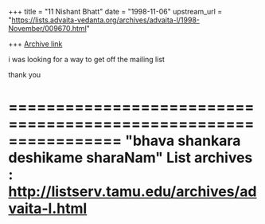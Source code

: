 +++
title = "11 Nishant Bhatt"
date = "1998-11-06"
upstream_url = "https://lists.advaita-vedanta.org/archives/advaita-l/1998-November/009670.html"

+++
[Archive link](https://lists.advaita-vedanta.org/archives/advaita-l/1998-November/009670.html)

i was looking for a way to get off the mailing list

thank you

================================================================
"bhava shankara deshikame sharaNam"
List archives : http://listserv.tamu.edu/archives/advaita-l.html
================================================================

